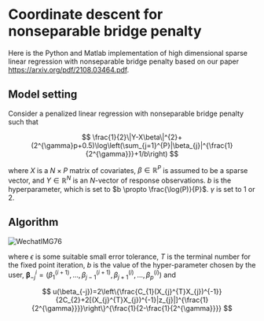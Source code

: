 # Coordinate descent for nonseparable bridge penalty

Here is the Python and Matlab implementation of high dimensional sparse linear regression with nonseparable bridge penalty based on our paper https://arxiv.org/pdf/2108.03464.pdf.



## Model setting

Consider a penalized linear regression with nonseparable bridge penalty such that


$$
\frac{1}{2}\|Y-X\beta\|^{2}+(2^{\gamma}p+0.5)\log\left(\sum_{j=1}^{P}|\beta_{j}|^{\frac{1}{2^{\gamma}}}+1/b\right)
$$

where $X$ is a $N \times P$ matrix of covariates, $\beta \in \mathbb{R}^{P}$ is assumed to be a sparse vector, and $Y \in \mathbb{R}^N$ is an $N$-vector of response observations.  $b$ is the hyperparameter, which is set to $b \propto \frac{\log(P)}{P}$. $\gamma$ is set to $1$ or $2$.




## Algorithm

![WechatIMG76](/Users/kxw/Desktop/WechatIMG76.png)

where $\epsilon$ is some suitable small error tolerance, $T$ is the terminal number for the fixed point iteration,  $b$ is the value of the hyper-parameter chosen by the user,  $\boldsymbol{\beta}_{-j}^{i}=(\beta_{1}^{(i+1)},...,\beta_{j-1}^{(i+1)},\beta_{j+1}^{(i)},...,\beta_{p}^{(i)})$  and

$$
u(\beta_{-j})=2\left\{\frac{C_{1}(X_{j}^{T}X_{j})^{-1}}{2C_{2}+2[(X_{j}^{T}X_{j})^{-1}|z_{j}|]^{\frac{1}{2^{\gamma}}}}\right\}^{\frac{1}{2-\frac{1}{2^{\gamma}}}}
$$

